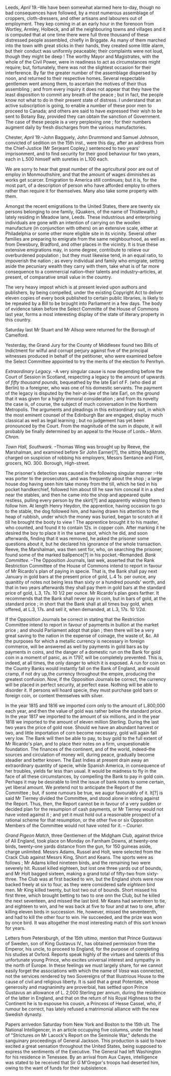 Leeds, *April*  19.–We have been somewhat alarmed here to-day, though no bad consequences have followed, by a most numerous assemblage of croppers, cloth-dressers, and other artisans and labourers out of employment. They kep coming in at an early hour in the forenoon from Wortley, Armley, Holbeck, and all the neighbouring towns and villages and it is computed that at one time there were full three thousand of these distressed people assembled, chiefly in Briggate. As many of them marched into the town with great sticks in their hands, they created some little alarm, but their conduct was uniformly peaceable; their complaints were not loud, though they might be deep ! The worthy Mayor and Magistrates, with the whole of the Civil Power, were in readiness to act as circumstances might require; but, fortunately, there was not the slightest occasion for their interference. By far the greater number of the assemblage dispersed by noon, and returned to their respective homes. Several respectable gentlemen went among them, to ascertain the motives of their thus assembling ; and from every inquiry it does not appear that they have the least disposition to commit any breath of the peace ; but in fact, the people know not what to do in their present state of distress. I understand that an active subscription is going, to enable a number of these poor men to proceed to Canada; and others are said to have expressed their wish to be sent to Botany Bay, provided they can obtain the sanction of Government. The case of these people is a very perplexing one ; for their numbers augment daily by fresh discharges from the various manufactories.Chester, *April*  19.–John Bagguely, John Drummond and Samuel Johnson, convicted of sedition on the 15th inst., were this day, after an adrdress from the Chief-Justice (Mr Serjeant Copley,) sentenced to two years' imprisonment, and to find security for their good behaviour for two years, each in L.500 himself with sureties in L.100 each.We are sorry to hear that great number of the agricultural poor are out of employ in Monmouthshire, and that the amount of wages diminishes as works get scarcer. Emigration to America still continues; but it is, for the most part, of a description of person who have afforded employ to others rather than require it for themselves. Many also take some property with them.Amongst the recent emigrations to the United States, there are twenty six persons belonging to one family, (Quakers, of the name of Thistlewaith,) lately residing in Meadow lane, Leeds. These industrious and enterprising individuals are gone with an intention of carrying on the woollen manufacture (in conjunction with others) on an extensive scale, either at Philadelphia or some other more eligible site in its vicinity. Several other families are preparing to emigrate from the same neighbourhood, as well as from Dewsbury, Bradford, and other places in the vicinity. It is true these extensive emigrations may, in some degree, contribute to relieve our overburdened population ; but they must likewise tend, in an equal ratio, to impoverish the nation ; as every individual and family who emigrate, setting aside the pecuniary wealth they carry with them, take what is of far more consequence to a commercial nation–their talents and industry–articles, at present, of comparative small value in the country.The very heavy impost which is at present levied upon authors and publishers, by being compelled, under the existing Copyright Act to deliver eleven copies of every book published to certain public libraries, is likely to be repealed by a Bill to be brought into Parliament in a few days. The body of evidence taken before the Select Committe of the House of Commons last year, forms a most interesting display of the state of literary property in this country.Saturday last Mr Stuart and Mr Allsop were returned for the Borough of Camelford.Yesterday, the Grand Jury for the County of Middlesex found two Bills of Indictment for wilful and corrupt perjury against five of the principal witnesses produced in behalf of the petitioner, who were examined before the Select Committee appointed to try the merits of the election fo Penrhyn.*Extraordinary Legacy.* –A very singular cause is now depending before the Court of Session in Scotland, respecting a legacy to the amount of upwards of *fifty thousand pounds,* bequeathed by the late Earl of F. (who died at Berlin) to a foreigner, who was one of his domestic servants. The payment of the legacy is disputed by the heir-at-law of the late Earl, on the ground that it was given for a highly immoral consideration ; and from its novelty the case is, of course, the subject of much conversation in the Northern Metropolis. The arguments and pleadings in this extraordinary suit, in which the most eminent counsel of the Edinburgh Bar are engaged, display much classical as well as legal learning ; but no judgement has yet been pronounced by the Court. From the magnitude of the sum in dispute, it will probably be finally determined by an appeal to the House of Lords.– *Morn. Chron.**Town Hall, Southwark.* –Thomas Wing was brought up by Reeve, the Marshalman, and examined before Sir John Earner[?], the sitting Magistrate, charged on suspicion of robbing his employers, Messrs Sentance and Flint, grocers, NO. 300. Borough, High-street.The prisoner's detection was caused in the following singular manner :–He was porter to the prosecutors, and was frequently about the shop ; a large house dog having seen him take money from the till, which he tied in his pocket handkerchief, followed him about till he saw him conceal it in a shed near the stables, and then he came into the shop and appeared quite restless, pulling every person by the skirt[?] and apparently wishing them to follow him. At length Henry Heydon, the apprentice, having occasion to go to the stable, the dog followed him, and having drawn his attention to the heap of rubbish, under which the money was buried, began to scratch at it till he brought the booty to view ! The apprentice brought it to his master, who counted, and found it to contain 12s. in copper coin. After marking it he desired the boy to place it in the same spot, which he did, and soon afterwards, finding that it was removed, he asked the prisoner some questions about it, but he declared his ignorance of the whole transaction. Reeve, the Marshalman, was then sent for, who, on searching the prisoner, found some of the marked ballpence[?] in his pocket.–Remanded. *Bank Committee.* –The Opposition Journals, last wek, asserted that the Rank Restriction Committee of the House of Commons intend to report in favour of Mr Ricardo's plan of paying in specie. That is, the Bank shall pay next January in gold bars at the present price of gold, L.4 1s. per ounce, any quanitity of notes not being less than sixty or a hundred pounds' worth, and that in two years afterwards they shall pay them in gold bars at the standard price of gold, L.3, 17s. 10 1/2 per ounce. Mr Ricardo's plan goes farther. It recommends that the Bank shall never pay in coin, but in bars of gold, at the standard price ; in short that the Bank shall at all times buy gold, when offered, at L.3, 17s. and sell it, when demanded, at L.3, 17s. 10 1/2d.If the Opposition Journals be correct in stating that the Restriction Committee intend to report in favour of payments in bullion at the market price ; and should Parliament adopt that plan ; then there will be a very great saving to the nation in the expense of coinage, the waste of, &c. All the purposes for which a metallic currency is necessary in foreign commerce, will be answered as well by payments in gold bars as by payments in coins, and the danger of a domestic run on the Bank for gold coin in a moment of panic, as in 1797, will be completely prevented. This is, indeed, at all times, the only danger to which it is exposed. A run for coin on the Country Banks would instantly fall on the Bank of England, and would cramp, if not dry up,the currency throughout the empire, producing the greatest confusion. Now, if the Opposition Journals be correct, the currency will be placed in perfect security, at perfect ease. Nothing will be able to disorder it. If persons will hoard specie, they must purchase gold bars or foreign coin, or content themselves with silver.In the year 1815 and 1816 we imported corn only to the amount of L.800,000 each year, and then the value of gold was rather below the standard price. In the year 1817 we imported to the amount of six millions, and in the year 1818 we imported to the amount of eleven million Sterling. During the last two years the price of gold rose. Should we have an abundant harvest or two, and little importation of corn become necessary, gold will again fall very low. The Bank will then be able to pay, to buy gold to the full extent of Mr Ricardo's plan, and to place their notes on a firm, unquestionable foundation. The finances of the continent, and of the world, indeed–the sources and circulation of money will, during peace, gradually become steadier and better known. The East Indies at present drain away an extraordinary quantity of specie, while Spanish America, in consequence of her troubles, yields far less than usual. It would be madness to fly in the face of all these circumstances, by compelling the Bank to pay in gold coin. Perhaps it may be desirable to limit the issue of bank notes to some certain, yet liberal amount. We pretend not to anticipate the Report of the Committee ; but, if some rumours be true, we augur favourably of it. It[?] is said Mr Tierney divided the Committee, and stood alone in voting against the Report. Thus, then, the Report cannot be in favour of a very sudden or decided plan for the resumpion of cash payments, or Mr Tierney would not have voted against it ; and yet it must hold out a reasonable prospect of a rational scheme for that resumption, or the other five or six Opposition Members of the Committee would not have voted for it. – *Courier*.*Grand Pigeon Match*, three Gentlemen of the Midgham Club, against thrice of All England, took place on Monday on Farnham Downs, at twenty-one birds, twenty-one yards distance from the gun, for 150 guineas aside, charge unlimited. Messrs Adams, Russel and Holt, were selected from the Crack Club against Messrs King, Short and Keans. The sports were as follows ; Mr Adams killed nineteen birds, and the remaining two were severely hit. Russel killed eighteen, but lost one three yards out of bounds, and Mr Holt bagged sixteen, making a grand total of fifty-two from sixty-three. The Club was at first backed to win, but the England shots were now backed freely at six to four, as they were considered safe *eighteen*  bird men. Mr King killed twenty, but lost two out of bounds. Short missed his first three, which brought betting to two to one onn the Club, but he killed the next seventeen, and missed the last bird. Mr Keans had seventeen to tie, and eighteen to win, and he was back at five to four and at two to one, after killing eleven birds in succession. He, however, missed the seventeenth, and had to kill the other four to win. He succeeded, and the prize was won by once bird. It was altogether the most interesting match of this sort known for years.Letters from Petersburgh, of the 15th ultimo, mention that Prince Gustavus of Sweden, son of King Gustavus IV., has obtained permission from the Emperor, his uncle, to proceed to England, for the purpose of completing his studies at Oxford. Reports speak highly of the virtues and talents of this unfortunate young Prince, who excites universal interest and sympathy in the north of Europe. In these feelings we must largely share, for we cannot easily forget the associations with which the name of *Vasa*  was connected, not the services rendered by two Sovereigns of that Illustrious House to the cause of civil and religious liberty. It is said that a great Potentate, whose generosity and magnanimity are proverbial, has settled upon Prince Gustavus an allowance of L. 2,000 Sterling per annum, during the residence of the latter in England, and that on the return of his Royal Highness to the Continent he is to espouse his cousin, a Princess of Hesse Cassel, who, if rumour be correct, has lately refused a matrimonial alliance with the new Swedish dynasty.Papers arrivedon Saturday from New York and Boston to the 15th ult. The National Intelligencer, in an article occupying five columns, under the head of "Strictures on Mr Lacock's Report on the Seminole War," defends the sanguinary proceedings of General Jackson. This production is said to have excited a great sensation throughout the United States, being supposed to express the sentiments of the Executive. The General had left Washington for his residence in Tenessee. By an arrival from Aux Cayes, intelligence was stated to be received that Sir G M'Gregor's troops had deserted him, owing to the want of funds for their subsistence.
